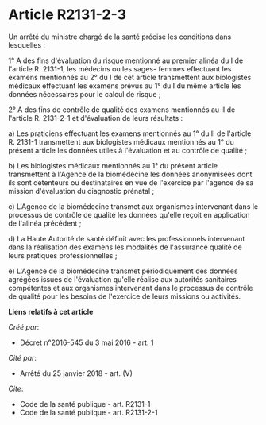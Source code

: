 # Article R2131-2-3

Un arrêté du ministre chargé de la santé précise les conditions dans lesquelles : 

1° A des fins d'évaluation du risque mentionné au premier alinéa du I de l'article R. 2131-1, les médecins ou les sages-
femmes effectuant les examens mentionnés au 2° du I de cet article transmettent aux biologistes médicaux effectuant les
examens prévus au 1° du I du même article les données nécessaires pour le calcul de risque ; 

2° A des fins de contrôle de qualité des examens mentionnés au II de l'article R. 2131-2-1 et d'évaluation de leurs
résultats : 

a) Les praticiens effectuant les examens mentionnés au 1° du II de l'article R. 2131-1 transmettent aux biologistes médicaux
mentionnés au 1° du présent article les données utiles à l'évaluation et au contrôle de qualité ; 

b) Les biologistes médicaux mentionnés au 1° du présent article transmettent à l'Agence de la biomédecine les données
anonymisées dont ils sont détenteurs ou destinataires en vue de l'exercice par l'agence de sa mission d'évaluation du
diagnostic prénatal ; 

c) L'Agence de la biomédecine transmet aux organismes intervenant dans le processus de contrôle de qualité les données
qu'elle reçoit en application de l'alinéa précédent ; 

d) La Haute Autorité de santé définit avec les professionnels intervenant dans la réalisation des examens les modalités de
l'assurance qualité de leurs pratiques professionnelles ; 

e) L'Agence de la biomédecine transmet périodiquement des données agrégées issues de l'évaluation qu'elle réalise aux
autorités sanitaires compétentes et aux organismes intervenant dans le processus de contrôle de qualité pour les besoins de
l'exercice de leurs missions ou activités.

**Liens relatifs à cet article**

_Créé par_:

  - Décret n°2016-545 du 3 mai 2016 - art. 1

_Cité par_:

  - Arrêté du 25 janvier 2018 - art. (V)

_Cite_:

  - Code de la santé publique - art. R2131-1
  - Code de la santé publique - art. R2131-2-1
